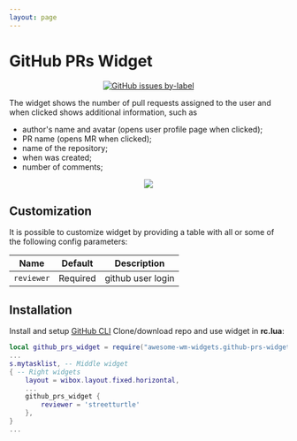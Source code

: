 ```yaml
---
layout: page
---
```

# GitHub PRs Widget

<p align="center">
  <a href="https://github.com/streetturtle/awesome-wm-widgets/labels/github-prs" target="_blank"><img alt="GitHub issues by-label" src="https://img.shields.io/github/issues/streetturtle/awesome-wm-widgets/github-prs"></a>
</p>

The widget shows the number of pull requests assigned to the user and when clicked shows additional information, such as
 - author's name and avatar (opens user profile page when clicked);
 - PR name (opens MR when clicked);
 - name of the repository;
 - when was created;
 - number of comments;

<p align="center">
<img src="https://github.com/streetturtle/awesome-wm-widgets/raw/master/github-prs-widget/screenshots/screenshot1.png">
</p>

## Customization

It is possible to customize widget by providing a table with all or some of the following config parameters:

| Name | Default | Description |
|---|---|---|
| `reviewer` | Required | github user login |

## Installation

Install and setup [GitHub CLI](https://cli.github.com/)
Clone/download repo and use widget in **rc.lua**:

```lua
local github_prs_widget = require("awesome-wm-widgets.github-prs-widget")
...
s.mytasklist, -- Middle widget
{ -- Right widgets
    layout = wibox.layout.fixed.horizontal,
    ...
    github_prs_widget {
        reviewer = 'streetturtle'
    },
}
...
```
